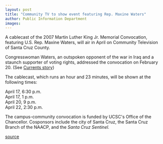 ```yaml
---
layout: post
title: "Community TV to show event featuring Rep. Maxine Waters"
author: Public Information Department
images:
---
```


A cablecast of the 2007 Martin Luther King Jr. Memorial Convocation, featuring U.S. Rep. Maxine Waters, will air in April on Community Television of Santa Cruz County.

Congresswoman Waters, an outspoken opponent of the war in Iraq and a staunch supporter of voting rights, addressed the convocation on February 20. (See [Currents story][1])

The cablecast, which runs an hour and 23 minutes, will be shown at the following times:

April 17, 6:30 p.m.  
April 17, 1 p.m.  
April 20, 9 p.m.  
April 22, 2:30 p.m.

The campus-community convocation is funded by UCSC's Office of the Chancellor. Cosponsors include the city of Santa Cruz, the Santa Cruz Branch of the NAACP, and the _Santa Cruz Sentinel._

  

[1]: http://currents.ucsc.edu/06-07/02-26/waters.asp

[source](http://www1.ucsc.edu/currents/06-07/04-09/brief-mlk.asp "Permalink to brief-mlk")
